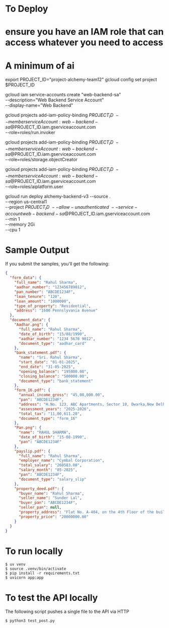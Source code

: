 # To Deploy

# ensure you have an IAM role that can access whatever you need to access
# A minimum of ai

export PROJECT_ID="project-alchemy-team12"
gcloud config set project $PROJECT_ID

gcloud iam service-accounts create "web-backend-sa" \
  --description="Web Backend Service Account" \
  --display-name="Web Backend"

gcloud projects add-iam-policy-binding $PROJECT_ID \
--member serviceAccount:web-backend-sa@$PROJECT_ID.iam.gserviceaccount.com \
--role=roles/run.invoker

gcloud projects add-iam-policy-binding $PROJECT_ID \
--member serviceAccount:web-backend-sa@$PROJECT_ID.iam.gserviceaccount.com \
--role=roles/storage.objectCreator

gcloud projects add-iam-policy-binding $PROJECT_ID \
--member serviceAccount:web-backend-sa@$PROJECT_ID.iam.gserviceaccount.com \
--role=roles/aiplatform.user

gcloud run deploy alchemy-backend-v3 --source . \
--region us-central1 \
--project $PROJECT_ID \
--allow-unauthenticated \
--service-account web-backend-sa@$PROJECT_ID.iam.gserviceaccount.com  \
--min 1 \
--memory 2Gi \
--cpu 1

# Sample Output

If you submit the samples, you'll get the following:

```json
{
  "form_data": {
    "full_name": "Rahul Sharma",
    "aadhar_number": "123456789012",
    "pan_number": "ABCDE1234F",
    "loan_tenure": "120",
    "loan_amount": "1000000",
    "type_of_property": "Residential",
    "address": "1600 Pennslyvania Avenue"
  },
  "document_data": {
    "Aadhar.png": {
      "full_name": "Rahul Sharma",
      "date_of_birth": "15/08/1990",
      "aadhar_number": "1234 5678 9012",
      "document_type": "aadhar_card"
    },
    "bank_statement.pdf": {
      "name": "Sri. Rahul Sharma",
      "start_date": "01-01-2025",
      "end_date": "31-05-2025",
      "opening_balance": "195000.00",
      "closing_balance": "500000.00",
      "document_type": "bank_statement"
    },
    "form_16.pdf": {
      "annual_income_gross": "45,00,000.00",
      "pan": "ABCDE1234F",
      "address": "H.No. 123, ABC Apartments, Sector 10, Dwarka,New Delhi, Delhi - 110075",
      "assessment_years": "2025-2026",
      "total_tax": "11,00,611.20",
      "document_type": "form_16"
    },
    "Pan.png": {
      "name": "RAHUL SHARMA",
      "date_of_birth": "15-08-1990",
      "pan": "ABCDE1234F"
    },
    "payslip.pdf": {
      "full_name": "Rahul Sharma",
      "employer_name": "Cymbal Corporation",
      "total_salary": "260583.00",
      "salary_month": "05-2025",
      "pan": "ABCDE1234F",
      "document_type": "salary_slip"
    },
    "property_deed.pdf": {
      "buyer_name": "Rahul Sharma",
      "seller_name": "Sunder Lal",
      "buyer_pan": "ABCDE1234F",
      "seller_pan": null,
      "property_address": "Flat No. A-404, on the 4th Floor of the building known as \"Sunshine Apartments\", located at Sector 75, Noida, District Gautam Budh Nagar, Uttar Pradesh, PIN - 201301",
      "property_price": "20000000.00"
    }
  }
}
```

# To run locally

    $ uv venv
    $ source .venv/bin/activate
    $ pip install -r requirements.txt
    $ uvicorn app:app

# To test the API locally

The following script pushes a single file to the API via HTTP

    $ python3 test_post.py

